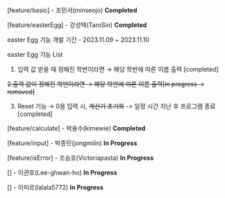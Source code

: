 [feature/basic] - 조민서(minseojo) **Completed**

[feature/easterEgg] - 강성택(TaroSin) **Completed**

easter Egg 기능 개발 기간 - 2023.11.09 ~ 2023.11.10

easter Egg 기능 List

1. 입력 값 받을 때 정해진 학번이라면 → 해당 학번에 따른 이름 출력 [completed]

~~2.출력 값이 정해진 학번이라면 → 해당 학번에 따른 이름 출력[in progress -> removed]~~

3. Reset 기능 → 0을 입력 시, ~~계산기 초기화~~ -> 일정 시간 지난 후 프로그램 종료[completed]

[feature/calculate] - 박용수(kimewie) **Completed**

[feature/input] - 박종민(jongmiiin) **In Progress**

[feature/isError] - 조승호(Victoriapasta) **In Progress**

[] - 이관호(Lee-ghwan-ho) **In Progress**

[] - 이미르(lalala5772) **In Progress**
